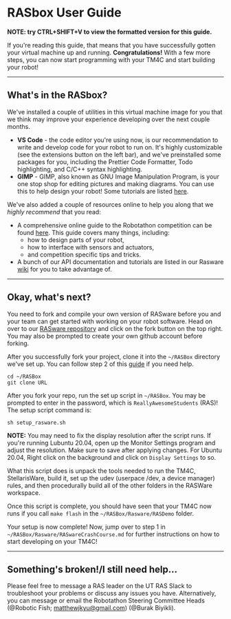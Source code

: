 # RASbox User Guide
**NOTE: try CTRL+SHIFT+V to view the formatted version for this guide.**

If you're reading this guide, that means that you have successfully gotten your virtual machine up and running. **Congratulations!** With a few more steps, you can now start programming with your TM4C and start building your robot!

---
## What's in the RASbox?
We've installed a couple of utilities in this virtual machine image for you that we think may improve your experience developing over the next couple months.
* **VS Code** - the code editor you're using now, is our recommendation to write and develop code for your robot to run on. It's highly customizable (see the extensions button on the left bar), and we've preinstalled some packages for you, including the Prettier Code Formatter, Todo highlighting, and C/C++ syntax highlighting.
* **GIMP** - GIMP, also known as GNU Image Manipulation Program, is your one stop shop for editing pictures and making diagrams. You can use this to help design your robot! Some tutorials are listed [here](https://www.gimp.org/tutorials/).

We've also added a couple of resources online to help you along that we *highly recommend* that you read:
* A comprehensive online guide to the Robotathon competition can be found [here](https://docs.google.com/presentation/d/1IWgDXBhpaYGzLw1zLPfskz0CDPovpUTAw0APQvpxu4c/edit#slide=id.g8115da06b0_0_65). This guide covers many things, including: 
    * how to design parts of your robot, 
    * how to interface with sensors and actuators,
    * and competition specific tips and tricks.
* A bunch of our API documentation and tutorials are listed in our Rasware [wiki](https://github.com/ut-ras/Rasware/wiki) for you to take advantage of.

---
## Okay, what's next?
You need to fork and compile your own version of RASware before you and your team can get started with working on your robot software. Head on over to our [RASware repository](https://github.com/ut-ras/Rasware) and click on the fork button on the top right. You may also be prompted to create your own github account before forking. 

After you successfully fork your project, clone it into the `~/RASBox` directory we've set up. You can follow step 2 of this [guide](https://help.github.com/en/github/getting-started-with-github/fork-a-repo#step-2-create-a-local-clone-of-your-fork) if you need help.

```
cd ~/RASBox
git clone URL
```

After you fork your repo, run the set up script in `~/RASBox`. You may be prompted to enter in the password, which is `ReallyAwesomeStudents` (RAS)!
The setup script command is:

`sh setup_rasware.sh`

**NOTE:** You may need to fix the display resolution after the script runs. If you're running Lubuntu 20.04, open up the Monitor Settings program and adjust the resolution. Make sure to save after applying changes. For Ubuntu 20.04, Right click on the background and click on `Display Settings` to so.

What this script does is unpack the tools needed to run the TM4C, StellarisWare, build it, set up the udev (userpace /dev, a device manager) rules, and then procedurally build all of the other folders in the RASWare workspace.

Once this script is complete, you should have seen that your TM4C now runs if you call `make flash` in the `~/RASBox/Rasware/RASDemo` folder.

Your setup is now complete!
Now, jump over to step 1 in `~/RASBox/Rasware/RASwareCrashCourse.md` for further instructions on how to start developing on your TM4C!

---
## Something's broken!/I still need help...
Please feel free to message a RAS leader on the UT RAS Slack to troubleshoot your problems or discuss any issues you have. Alternatively, you can message or email the Robotathon Steering Committee Heads (@Robotic Fish; matthewjkyu@gmail.com) (@Burak Biyikli).
